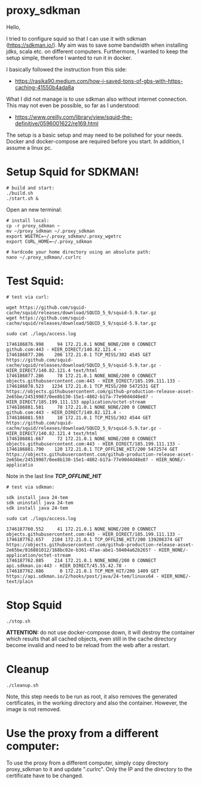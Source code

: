 # proxy_sdkman

Hello,

I tried to configure squid so that I can use it with sdkman (https://sdkman.io/).
My aim was to save some bandwidth when installing jdks, scala etc. on different computers.
Furthermore, I wanted to keep the setup simple, therefore I wanted to run it in docker.

I basically followed the instruction from this side:
- https://rasika90.medium.com/how-i-saved-tons-of-gbs-with-https-caching-41550b4ada8a

What I did not manage is to use sdkman also without internet connection.
This may not even be possible, so far as I understood:
- https://www.oreilly.com/library/view/squid-the-definitive/0596001622/re169.html

The setup is a basic setup and may need to be polished for your needs.
Docker and docker-compose are required before you start. In addition, I assume a linux pc.

# Setup Squid for SDKMAN! 

```
# build and start:
./build.sh
./start.sh &
```

Open an new terminal:

```
# install local:
cp -r proxy_sdkman ~
mv ~/proxy_sdkman ~/.proxy_sdkman
export WGETRC=~/.proxy_sdkman/.proxy_wgetrc
export CURL_HOME=~/.proxy_sdkman

# hardcode your home directory using an absolute path:
nano ~/.proxy_sdkman/.curlrc
```

# Test Squid:

```
# test via curl:

wget https://github.com/squid-cache/squid/releases/download/SQUID_5_9/squid-5.9.tar.gz
wget https://github.com/squid-cache/squid/releases/download/SQUID_5_9/squid-5.9.tar.gz

sudo cat ./logs/access.log

1746186876.998     94 172.21.0.1 NONE_NONE/200 0 CONNECT github.com:443 - HIER_DIRECT/140.82.121.4 -
1746186877.206    206 172.21.0.1 TCP_MISS/302 4545 GET https://github.com/squid-cache/squid/releases/download/SQUID_5_9/squid-5.9.tar.gz - HIER_DIRECT/140.82.121.4 text/html
1746186877.286     78 172.21.0.1 NONE_NONE/200 0 CONNECT objects.githubusercontent.com:443 - HIER_DIRECT/185.199.111.133 -
1746186878.523   1234 172.21.0.1 TCP_MISS/200 5472531 GET https://objects.githubusercontent.com/github-production-release-asset-2e65be/24519987/0ee8b130-15e1-4802-b17a-77e90d4d48e8? - HIER_DIRECT/185.199.111.133 application/octet-stream
1746186881.581     78 172.21.0.1 NONE_NONE/200 0 CONNECT github.com:443 - HIER_DIRECT/140.82.121.4 -
1746186881.593     10 172.21.0.1 TCP_MISS/302 4544 GET https://github.com/squid-cache/squid/releases/download/SQUID_5_9/squid-5.9.tar.gz - HIER_DIRECT/140.82.121.4 text/html
1746186881.667     72 172.21.0.1 NONE_NONE/200 0 CONNECT objects.githubusercontent.com:443 - HIER_DIRECT/185.199.111.133 -
1746186881.790    120 172.21.0.1 TCP_OFFLINE_HIT/200 5472574 GET https://objects.githubusercontent.com/github-production-release-asset-2e65be/24519987/0ee8b130-15e1-4802-b17a-77e90d4d48e8? - HIER_NONE/- applicatio
```

Note in the last line ***TCP_OFFLINE_HIT***

```
# test via sdkman:

sdk install java 24-tem
sdk uninstall java 24-tem
sdk install java 24-tem

sudo cat ./logs/access.log

1746187760.552     41 172.21.0.1 NONE_NONE/200 0 CONNECT objects.githubusercontent.com:443 - HIER_DIRECT/185.199.111.133 -
1746187762.657   2104 172.21.0.1 TCP_OFFLINE_HIT/200 139206374 GET https://objects.githubusercontent.com/github-production-release-asset-2e65be/816881012/168bc02e-b361-47ae-abe1-50404a62b265? - HIER_NONE/- application/octet-stream
1746187762.885    214 172.21.0.1 NONE_NONE/200 0 CONNECT api.sdkman.io:443 - HIER_DIRECT/45.55.42.78 -
1746187762.886      0 172.21.0.1 TCP_MEM_HIT/200 1409 GET https://api.sdkman.io/2/hooks/post/java/24-tem/linuxx64 - HIER_NONE/- text/plain
```

# Stop Squid

```
./stop.sh
```

**ATTENTION:**
do not use docker-compose down, it will destroy the container which results that all cached objects, 
even still in the cache directory become invalid and need to be reload from the web after a restart.

# Cleanup

```
./cleanup.sh
```

Note, this step needs to be run as root, it also removes the generated certificates, in the working directory and also the container. However, the image is not removed.

# Use the proxy from a different computer:

To use the proxy from a different computer, simply copy directory proxy_sdkman to it and update ".curlrc".
Only the IP and the directory to the certificate have to be changed. 
